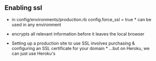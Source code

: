 Enabling ssl
------------

*   in config/environments/production.rb
		config.force_ssl = true
		*   can be used in any environment

*   encrypts all relevant information before it leaves the local browser
*   Setting up a production site to use SSL involves purchasing & configuring an SSL
		certificate for your domain
		*   ...but on Heroku, we can just use Heroku's
